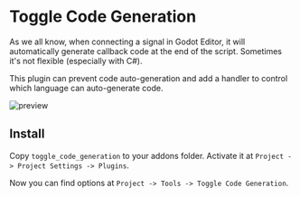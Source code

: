 # Toggle Code Generation

As we all know, when connecting a signal in Godot Editor, it will automatically generate callback code at the end of the script. Sometimes it's not flexible (especially with C#).

This plugin can prevent code auto-generation and add a handler to control which language can auto-generate code.

![preview](https://user-images.githubusercontent.com/12966814/87037966-a8ccf300-c21f-11ea-9bba-42bb1ebfca2d.png)

## Install

Copy `toggle_code_generation` to your addons folder. Activate it at `Project -> Project Settings -> Plugins`.

Now you can find options at `Project -> Tools -> Toggle Code Generation`.